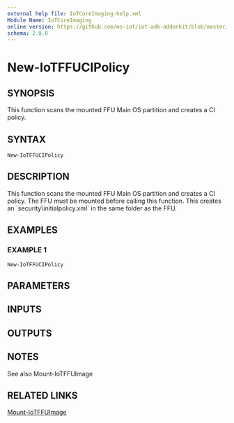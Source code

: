 ```yaml
---
external help file: IoTCoreImaging-help.xml
Module Name: IoTCoreImaging
online version: https://github.com/ms-iot/iot-adk-addonkit/blob/master/Tools/IoTCoreImaging/Docs/New-IoTFFUCIPolicy.md
schema: 2.0.0
---
```


# New-IoTFFUCIPolicy

## SYNOPSIS
This function scans the mounted FFU Main OS partition and creates a CI policy.

## SYNTAX

```
New-IoTFFUCIPolicy
```

## DESCRIPTION
This function scans the mounted FFU Main OS partition and creates a CI policy.
The FFU must be mounted before calling this function.
This creates an \`security\initialpolicy.xml\` in the same folder as the FFU.

## EXAMPLES

### EXAMPLE 1
```
New-IoTFFUCIPolicy
```

## PARAMETERS

## INPUTS

## OUTPUTS

## NOTES
See also Mount-IoTFFUImage

## RELATED LINKS

[Mount-IoTFFUImage](Mount-IoTFFUImage.md)

